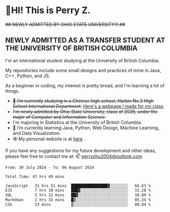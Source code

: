 # 🌄HI! This is Perry Z. <br> #
<s>## NEWLY ADMITTED BY OHIO STATE UNIVERSITY!!! ##</s>
## NEWLY ADMITTED AS A TRANSFER STUDENT AT THE UNIVERSITY OF BRITISH COLUMBIA ##
I'm an international student studying at the University of British Columbia. <br>

My repositories include some small designs and practices of mine in Java, C++, Python, and JS. <br>

As a beginner in coding, my interest is pretty broad, and I'm learning a lot of things. <br>
- <s>🔭 I’m currently studying in a Chinese high school, Harbin No.3 High School International Department.</s> [Here's a webpage I made for my class](https://perry2004.github.io/weirdos/)
- <s> I'm newly admitted by Ohio State University, class of 2026, under the major of Computer and Information Science. </s>
- I'm majoring in Statistics at the University of British Columbia. 
- 🌱 I’m currently learning Java, Python, Web Design, Machine Learning, and Data Visualization. 
- 🕸️ My personal website is at <a href="https://zhu-yp.cn">here</a> .  

If you have any suggestions for my future development and other ideas, please feel free to contact me at: 📫 [perryzhu2004@outlook.com](mailto:perryzhu2004@outlook.com)

<!--START_SECTION:waka-->

```txt
From: 30 July 2024 - To: 06 August 2024

Total Time: 47 hrs 49 mins

JavaScript   31 hrs 51 mins  ████████████████▓░░░░░░░░   66.63 %
EJS          7 hrs 18 mins   ███▓░░░░░░░░░░░░░░░░░░░░░   15.28 %
SQL          5 hrs 12 mins   ██▓░░░░░░░░░░░░░░░░░░░░░░   10.89 %
Markdown     2 hrs 33 mins   █▒░░░░░░░░░░░░░░░░░░░░░░░   05.34 %
CSS          23 mins         ▒░░░░░░░░░░░░░░░░░░░░░░░░   00.84 %
```

<!--END_SECTION:waka-->

